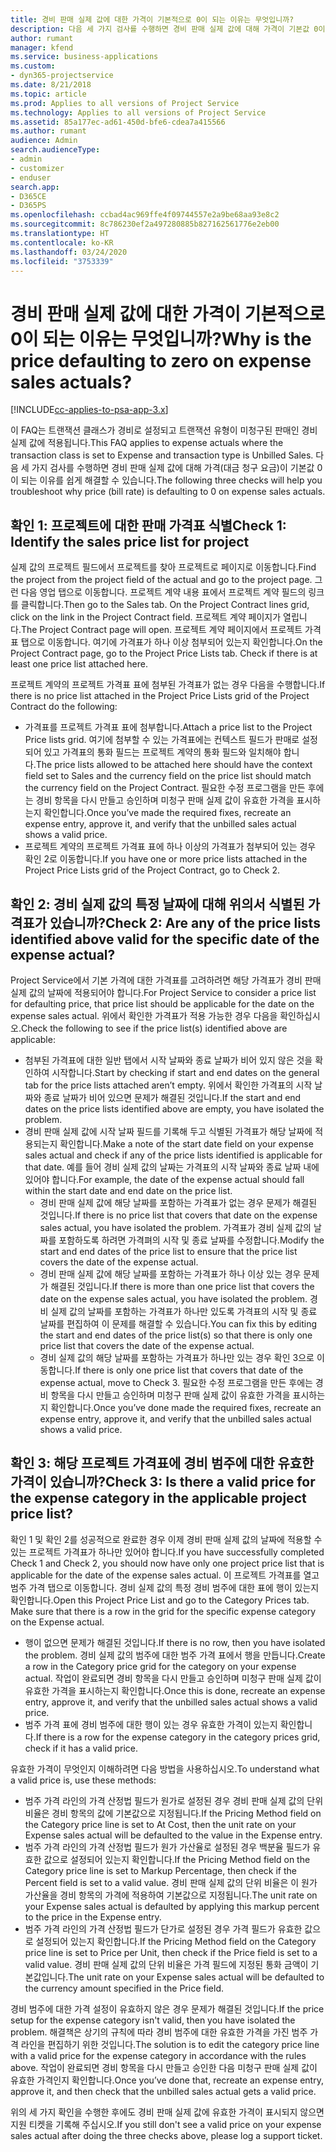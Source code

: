 ```yaml
---
title: 경비 판매 실제 값에 대한 가격이 기본적으로 0이 되는 이유는 무엇입니까?
description: 다음 세 가지 검사를 수행하면 경비 판매 실제 값에 대해 가격이 기본값 0이 되는 이유를 쉽게 해결할 수 있습니다.
author: rumant
manager: kfend
ms.service: business-applications
ms.custom:
- dyn365-projectservice
ms.date: 8/21/2018
ms.topic: article
ms.prod: Applies to all versions of Project Service
ms.technology: Applies to all versions of Project Service
ms.assetid: 85a177ec-ad61-450d-bfe6-cdea7a415566
ms.author: rumant
audience: Admin
search.audienceType:
- admin
- customizer
- enduser
search.app:
- D365CE
- D365PS
ms.openlocfilehash: ccbad4ac969ffe4f09744557e2a9be68aa93e8c2
ms.sourcegitcommit: 8c786230ef2a497280885b827162561776e2eb00
ms.translationtype: HT
ms.contentlocale: ko-KR
ms.lasthandoff: 03/24/2020
ms.locfileid: "3753339"
---
```

# <a name="why-is-the-price-defaulting-to-zero-on-expense-sales-actuals"></a><span data-ttu-id="7ce44-103">경비 판매 실제 값에 대한 가격이 기본적으로 0이 되는 이유는 무엇입니까?</span><span class="sxs-lookup"><span data-stu-id="7ce44-103">Why is the price defaulting to zero on expense sales actuals?</span></span>

[!INCLUDE[cc-applies-to-psa-app-3.x](../includes/cc-applies-to-psa-app-3x.md)]

<span data-ttu-id="7ce44-104">이 FAQ는 트랜잭션 클래스가 경비로 설정되고 트랜잭션 유형이 미청구된 판매인 경비 실제 값에 적용됩니다.</span><span class="sxs-lookup"><span data-stu-id="7ce44-104">This FAQ applies to expense actuals where the transaction class is set to Expense and transaction type is Unbilled Sales.</span></span> <span data-ttu-id="7ce44-105">다음 세 가지 검사를 수행하면 경비 판매 실제 값에 대해 가격(대금 청구 요금)이 기본값 0이 되는 이유를 쉽게 해결할 수 있습니다.</span><span class="sxs-lookup"><span data-stu-id="7ce44-105">The following three checks will help you troubleshoot why price (bill rate) is defaulting to 0 on expense sales actuals.</span></span>

## <a name="check-1-identify-the-sales-price-list-for-project"></a><span data-ttu-id="7ce44-106">확인 1: 프로젝트에 대한 판매 가격표 식별</span><span class="sxs-lookup"><span data-stu-id="7ce44-106">Check 1: Identify the sales price list for project</span></span>

<span data-ttu-id="7ce44-107">실제 값의 프로젝트 필드에서 프로젝트를 찾아 프로젝트로 페이지로 이동합니다.</span><span class="sxs-lookup"><span data-stu-id="7ce44-107">Find the project from the project field of the actual and go to the project page.</span></span> <span data-ttu-id="7ce44-108">그런 다음 영업 탭으로 이동합니다. 프로젝트 계약 내용 표에서 프로젝트 계약 필드의 링크를 클릭합니다.</span><span class="sxs-lookup"><span data-stu-id="7ce44-108">Then go to the Sales tab. On the Project Contract lines grid, click on the link in the Project Contract field.</span></span> <span data-ttu-id="7ce44-109">프로젝트 계약 페이지가 열립니다.</span><span class="sxs-lookup"><span data-stu-id="7ce44-109">The Project Contract page will open.</span></span> <span data-ttu-id="7ce44-110">프로젝트 계약 페이지에서 프로젝트 가격표 탭으로 이동합니다. 여기에 가격표가 하나 이상 첨부되어 있는지 확인합니다.</span><span class="sxs-lookup"><span data-stu-id="7ce44-110">On the Project Contract page, go to the Project Price Lists tab. Check if there is at least one price list attached here.</span></span>

<span data-ttu-id="7ce44-111">프로젝트 계약의 프로젝트 가격표 표에 첨부된 가격표가 없는 경우 다음을 수행합니다.</span><span class="sxs-lookup"><span data-stu-id="7ce44-111">If there is no price list attached in the Project Price Lists grid of the Project Contract do the following:</span></span>

- <span data-ttu-id="7ce44-112">가격표를 프로젝트 가격표 표에 첨부합니다.</span><span class="sxs-lookup"><span data-stu-id="7ce44-112">Attach a price list to the Project Price lists grid.</span></span> <span data-ttu-id="7ce44-113">여기에 첨부할 수 있는 가격표에는 컨텍스트 필드가 판매로 설정되어 있고 가격표의 통화 필드는 프로젝트 계약의 통화 필드와 일치해야 합니다.</span><span class="sxs-lookup"><span data-stu-id="7ce44-113">The price lists allowed to be attached here should have the context field set to Sales and the currency field on the price list should match the currency field on the Project Contract.</span></span> <span data-ttu-id="7ce44-114">필요한 수정 프로그램을 만든 후에는 경비 항목을 다시 만들고 승인하며 미청구 판매 실제 값이 유효한 가격을 표시하는지 확인합니다.</span><span class="sxs-lookup"><span data-stu-id="7ce44-114">Once you’ve made the required fixes, recreate an expense entry, approve it, and verify that the unbilled sales actual shows a valid price.</span></span>
- <span data-ttu-id="7ce44-115">프로젝트 계약의 프로젝트 가격표 표에 하나 이상의 가격표가 첨부되어 있는 경우 확인 2로 이동합니다.</span><span class="sxs-lookup"><span data-stu-id="7ce44-115">If you have one or more price lists attached in the Project Price Lists grid of the Project Contract, go to Check 2.</span></span>

## <a name="check-2-are-any-of-the-price-lists-identified-above-valid-for-the-specific-date-of-the-expense-actual"></a><span data-ttu-id="7ce44-116">확인 2: 경비 실제 값의 특정 날짜에 대해 위의서 식별된 가격표가 있습니까?</span><span class="sxs-lookup"><span data-stu-id="7ce44-116">Check 2: Are any of the price lists identified above valid for the specific date of the expense actual?</span></span>

<span data-ttu-id="7ce44-117">Project Service에서 기본 가격에 대한 가격표를 고려하려면 해당 가격표가 경비 판매 실제 값의 날짜에 적용되어야 합니다.</span><span class="sxs-lookup"><span data-stu-id="7ce44-117">For Project Service to consider a price list for defaulting price, that price list should be applicable for the date on the expense sales actual.</span></span> <span data-ttu-id="7ce44-118">위에서 확인한 가격표가 적용 가능한 경우 다음을 확인하십시오.</span><span class="sxs-lookup"><span data-stu-id="7ce44-118">Check the following to see if the price list(s) identified above are applicable:</span></span>

- <span data-ttu-id="7ce44-119">첨부된 가격표에 대한 일반 탭에서 시작 날짜와 종료 날짜가 비어 있지 않은 것을 확인하여 시작합니다.</span><span class="sxs-lookup"><span data-stu-id="7ce44-119">Start by checking if start and end dates on the general tab for the price lists attached aren’t empty.</span></span> <span data-ttu-id="7ce44-120">위에서 확인한 가격표의 시작 날짜와 종료 날짜가 비어 있으면 문제가 해결된 것입니다.</span><span class="sxs-lookup"><span data-stu-id="7ce44-120">If the start and end dates on the price lists identified above are empty, you have isolated the problem.</span></span> 
- <span data-ttu-id="7ce44-121">경비 판매 실제 값에 시작 날짜 필드를 기록해 두고 식별된 가격표가 해당 날짜에 적용되는지 확인합니다.</span><span class="sxs-lookup"><span data-stu-id="7ce44-121">Make a note of the start date field on your expense sales actual and check if any of the price lists identified is applicable for that date.</span></span> <span data-ttu-id="7ce44-122">예를 들어 경비 실제 값의 날짜는 가격표의 시작 날짜와 종료 날짜 내에 있어야 합니다.</span><span class="sxs-lookup"><span data-stu-id="7ce44-122">For example, the date of the expense actual should fall within the start date and end date on the price list.</span></span> 
    - <span data-ttu-id="7ce44-123">경비 판매 실제 값에 해당 날짜를 포함하는 가격표가 없는 경우 문제가 해결된 것입니다.</span><span class="sxs-lookup"><span data-stu-id="7ce44-123">If there is no price list that covers that date on the expense sales actual, you have isolated the problem.</span></span> <span data-ttu-id="7ce44-124">가격표가 경비 실제 값의 날짜를 포함하도록 하려면 가격펴의 시작 및 종료 날짜를 수정합니다.</span><span class="sxs-lookup"><span data-stu-id="7ce44-124">Modify the start and end dates of the price list to ensure that the price list covers the date of the expense actual.</span></span> 
    - <span data-ttu-id="7ce44-125">경비 판매 실제 값에 해당 날짜를 포함하는 가격표가 하나 이상 있는 경우 문제가 해결된 것입니다.</span><span class="sxs-lookup"><span data-stu-id="7ce44-125">If there is more than one price list that covers the date on the expense sales actual, you have isolated the problem.</span></span> <span data-ttu-id="7ce44-126">경비 실제 값의 날짜를 포함하는 가격표가 하나만 있도록 가격표의 시작 및 종료 날짜를 편집하여 이 문제를 해결할 수 있습니다.</span><span class="sxs-lookup"><span data-stu-id="7ce44-126">You can fix this by editing the start and end dates of the price list(s) so that there is only one price list that covers the date of the expense actual.</span></span> 
    - <span data-ttu-id="7ce44-127">경비 실제 값의 해당 날짜를 포함하는 가격표가 하나만 있는 경우 확인 3으로 이동합니다.</span><span class="sxs-lookup"><span data-stu-id="7ce44-127">If there is only one price list that covers that date of the expense actual, move to Check 3.</span></span>
<span data-ttu-id="7ce44-128">필요한 수정 프로그램을 만든 후에는 경비 항목을 다시 만들고 승인하며 미청구 판매 실제 값이 유효한 가격을 표시하는지 확인합니다.</span><span class="sxs-lookup"><span data-stu-id="7ce44-128">Once you’ve done made the required fixes, recreate an expense entry, approve it, and verify that the unbilled sales actual shows a valid price.</span></span>

## <a name="check-3-is-there-a-valid-price-for-the-expense-category-in-the-applicable-project-price-list"></a><span data-ttu-id="7ce44-129">확인 3: 해당 프로젝트 가격표에 경비 범주에 대한 유효한 가격이 있습니까?</span><span class="sxs-lookup"><span data-stu-id="7ce44-129">Check 3: Is there a valid price for the expense category in the applicable project price list?</span></span> 

<span data-ttu-id="7ce44-130">확인 1 및 확인 2를 성공적으로 완료한 경우 이제 경비 판매 실제 값의 날짜에 적용할 수 있는 프로젝트 가격표가 하나만 있어야 합니다.</span><span class="sxs-lookup"><span data-stu-id="7ce44-130">If you have successfully completed Check 1 and Check 2, you should now have only one project price list that is applicable for the date of the expense sales actual.</span></span> <span data-ttu-id="7ce44-131">이 프로젝트 가격표를 열고 범주 가격 탭으로 이동합니다. 경비 실제 값의 특정 경비 범주에 대한 표에 행이 있는지 확인합니다.</span><span class="sxs-lookup"><span data-stu-id="7ce44-131">Open this Project Price List and go to the Category Prices tab. Make sure that there is a row in the grid for the specific expense category on the Expense actual.</span></span>
 
- <span data-ttu-id="7ce44-132">행이 없으면 문제가 해결된 것입니다.</span><span class="sxs-lookup"><span data-stu-id="7ce44-132">If there is no row, then you have isolated the problem.</span></span> <span data-ttu-id="7ce44-133">경비 실제 값의 범주에 대한 범주 가격 표에서 행을 만듭니다.</span><span class="sxs-lookup"><span data-stu-id="7ce44-133">Create a row in the Category price grid for the category on your expense actual.</span></span> <span data-ttu-id="7ce44-134">작업이 완료되면 경비 항목을 다시 만들고 승인하며 미청구 판매 실제 값이 유효한 가격을 표시하는지 확인합니다.</span><span class="sxs-lookup"><span data-stu-id="7ce44-134">Once this is done, recreate an expense entry, approve it, and verify that the unbilled sales actual shows a valid price.</span></span> 
- <span data-ttu-id="7ce44-135">범주 가격 표에 경비 범주에 대한 행이 있는 경우 유효한 가격이 있는지 확인합니다.</span><span class="sxs-lookup"><span data-stu-id="7ce44-135">If there is a row for the expense category in the category prices grid, check if it has a valid price.</span></span>

<span data-ttu-id="7ce44-136">유효한 가격이 무엇인지 이해하려면 다음 방법을 사용하십시오.</span><span class="sxs-lookup"><span data-stu-id="7ce44-136">To understand what a valid price is, use these methods:</span></span>

- <span data-ttu-id="7ce44-137">범주 가격 라인의 가격 산정법 필드가 원가로 설정된 경우 경비 판매 실제 값의 단위 비율은 경비 항목의 값에 기본값으로 지정됩니다.</span><span class="sxs-lookup"><span data-stu-id="7ce44-137">If the Pricing Method field on the Category price line is set to At Cost, then the unit rate on your Expense sales actual will be defaulted to the value in the Expense entry.</span></span>
- <span data-ttu-id="7ce44-138">범주 가격 라인의 가격 산정법 필드가 원가 가산율로 설정된 경우 백분율 필드가 유효한 값으로 설정되어 있는지 확인합니다.</span><span class="sxs-lookup"><span data-stu-id="7ce44-138">If the Pricing Method field on the Category price line is set to Markup Percentage, then check if the Percent field is set to a valid value.</span></span> <span data-ttu-id="7ce44-139">경비 판매 실제 값의 단위 비율은 이 원가 가산율을 경비 항목의 가격에 적용하여 기본값으로 지정됩니다.</span><span class="sxs-lookup"><span data-stu-id="7ce44-139">The unit rate on your Expense sales actual is defaulted by applying this markup percent to the price in the Expense entry.</span></span>
- <span data-ttu-id="7ce44-140">범주 가격 라인의 가격 산정법 필드가 단가로 설정된 경우 가격 필드가 유효한 값으로 설정되어 있는지 확인합니다.</span><span class="sxs-lookup"><span data-stu-id="7ce44-140">If the Pricing Method field on the Category price line is set to Price per Unit, then check if the Price field is set to a valid value.</span></span> <span data-ttu-id="7ce44-141">경비 판매 실제 값의 단위 비율은 가격 필드에 지정된 통화 금액이 기본값입니다.</span><span class="sxs-lookup"><span data-stu-id="7ce44-141">The unit rate on your Expense sales actual will be defaulted to the currency amount specified in the Price field.</span></span>

<span data-ttu-id="7ce44-142">경비 범주에 대한 가격 설정이 유효하지 않은 경우 문제가 해결된 것입니다.</span><span class="sxs-lookup"><span data-stu-id="7ce44-142">If the price setup for the expense category isn't valid, then you have isolated the problem.</span></span> <span data-ttu-id="7ce44-143">해결책은 상기의 규칙에 따라 경비 범주에 대한 유효한 가격을 가진 범주 가격 라인을 편집하기 위한 것입니다.</span><span class="sxs-lookup"><span data-stu-id="7ce44-143">The solution is to edit the category price line with a valid price for the expense category in accordance with the rules above.</span></span> <span data-ttu-id="7ce44-144">작업이 완료되면 경비 항목을 다시 만들고 승인한 다음 미청구 판매 실제 값이 유효한 가격인지 확인합니다.</span><span class="sxs-lookup"><span data-stu-id="7ce44-144">Once you’ve done that, recreate an expense entry, approve it, and then check that the unbilled sales actual gets a valid price.</span></span>

<span data-ttu-id="7ce44-145">위의 세 가지 확인을 수행한 후에도 경비 판매 실제 값에 유효한 가격이 표시되지 않으면 지원 티켓을 기록해 주십시오.</span><span class="sxs-lookup"><span data-stu-id="7ce44-145">If you still don't see a valid price on your expense sales actual after doing the three checks above, please log a support ticket.</span></span>


